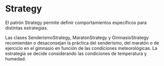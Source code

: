 # Strategy

El patrón Strategy permite definir comportamientos específicos para distintas estrategias.

Las clases SenderismoStrategy, MaratonStrategy y GimnasioStrategy recomiendan o desaconsejan la práctica del senderismo, del maratón o de ejercicio en el gimnasio en función de las condiciones meteorológicas. La estrategia se decide considerando las condiciones de   temperatura y humedad.